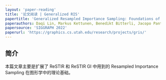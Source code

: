 ```yaml
---
layout: 'paper-reading'
title: '论文阅读 | Generalized RIS'
papertitle: 'Generalized Resampled Importance Sampling: Foundations of ReSTIR'
paperauthors: Daqi Lin, Markus Kettunen, Benedikt Bitterli, Jacopo Pantaleoni, Cem Yuksel, Chris Wyman
papersource: 'SIGGRAPH 2022'
paperurl: 'https://graphics.cs.utah.edu/research/projects/gris/'
---
```


## 简介

本篇文章主要是扩展了 ReSTIR 和 ReSTIR GI 中用到的 Resampled Importance Sampling 在图形学中的理论基础。